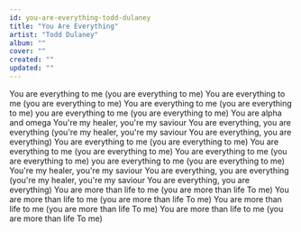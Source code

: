 ```yaml
---
id: you-are-everything-todd-dulaney
title: "You Are Everything"
artist: "Todd Dulaney"
album: ""
cover: ""
created: ""
updated: ""
---
```


You are everything to me (you are everything to me)
You are everything to me (you are everything to me)
You are everything to me (you are everything to me) you are everything to me (you are everything to me)
You are alpha and omega
You're my healer, you're my saviour
You are everything, you are everything
(you're my healer, you're my saviour
You are everything, you are everything)
You are everything to me (you are everything to me)
You are everything to me (you are everything to me)
You are everything to me (you are everything to me) you are everything to me (you are everything to me)
You're my healer, you're my saviour
You are everything, you are everything
(you're my healer, you're my saviour
You are everything, you are everything)
You are more than life to me (you are more than life
To me)
You are more than life to me (you are more than life
To me)
You are more than life to me (you are more than life
To me)
You are more than life to me (you are more than life
To me)
